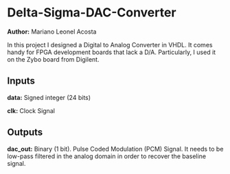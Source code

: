 # Delta-Sigma-DAC-Converter

**Author:** Mariano Leonel Acosta

In this project I designed a Digital to Analog Converter in VHDL. It comes handy for FPGA development boards that lack a D/A. Particularly, I used it on the Zybo board from Digilent. 

## Inputs
**data:** Signed integer (24 bits)

**clk:** Clock Signal

## Outputs
**dac_out:** Binary (1 bit). Pulse Coded Modulation (PCM) Signal. It needs to be low-pass filtered in the analog domain in order to recover the baseline signal. 
